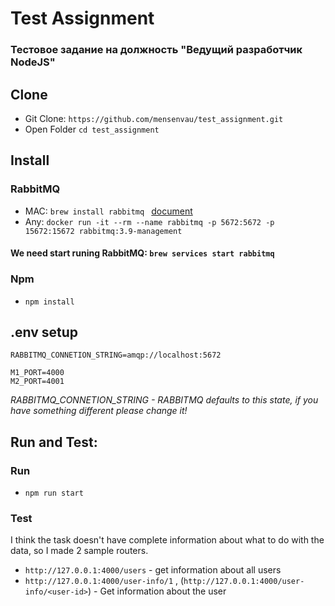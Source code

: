 # Test Assignment

### Тестовое задание на должность "Ведущий разработчик NodeJS"

## Clone

- Git Clone: `https://github.com/mensenvau/test_assignment.git`
- Open Folder `cd test_assignment`

## Install

### RabbitMQ

- MAC: `brew install rabbitmq ` [document](https://www.rabbitmq.com/install-homebrew.html)
- Any: `docker run -it --rm --name rabbitmq -p 5672:5672 -p 15672:15672 rabbitmq:3.9-management`

#### We need start runing RabbitMQ: `brew services start rabbitmq `

### Npm

- `npm install`

## .env setup

```
RABBITMQ_CONNETION_STRING=amqp://localhost:5672

M1_PORT=4000
M2_PORT=4001
```

_RABBITMQ_CONNETION_STRING - RABBITMQ defaults to this state, if you have something different please change it!_

## Run and Test:

### Run

- `npm run start `

### Test

I think the task doesn't have complete information about what to do with the data, so I made 2 sample routers.

- `http://127.0.0.1:4000/users` - get information about all users
- `http://127.0.0.1:4000/user-info/1` , (`http://127.0.0.1:4000/user-info/<user-id>`) - Get information about the user
